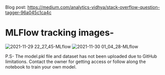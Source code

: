 Blog post: https://medium.com/analytics-vidhya/stack-overflow-question-tagger-96a045c1ca4c

# MLFlow tracking images-

![2021-11-29 22_27_45-MLflow](https://user-images.githubusercontent.com/62327777/144088228-292a63d5-ecb8-4aeb-bb9b-b933a5a4e565.png)
![2021-11-30 01_04_28-MLflow](https://user-images.githubusercontent.com/62327777/144088285-9503459f-262e-48bc-8722-4c50bad6610b.png)

P.S- The model.pkl file and dataset has not been uploaded due to GitHub limitations. Contact the owner for getting access or follow along the notebook to train your own model.
